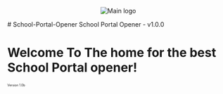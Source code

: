 <p align="center">
  <img src="https://github.com/user-attachments/assets/0c0d71f5-90cd-4511-bf11-b24265e28127" alt="Main logo"/>
</p>
# School-Portal-Opener
School Portal Opener - v1.0.0
<h1>Welcome To The home for the best School Portal opener!</h1>
<p style="font-size:7;">Version 1.0b</p>
